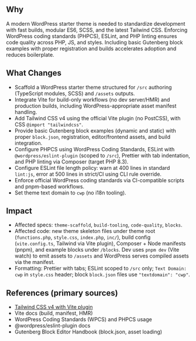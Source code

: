 ## Why
A modern WordPress starter theme is needed to standardize development with fast builds, modular ES6, SCSS, and the latest Tailwind CSS. Enforcing WordPress coding standards (PHPCS), ESLint, and PHP linting ensures code quality across PHP, JS, and styles. Including basic Gutenberg block examples with proper registration and builds accelerates adoption and reduces boilerplate.

## What Changes
- Scaffold a WordPress starter theme structured for `/src` authoring (TypeScript modules, SCSS) and `/assets` outputs.
- Integrate Vite for build-only workflows (no dev server/HMR) and production builds, including WordPress-appropriate asset manifest handling.
- Add Tailwind CSS v4 using the official Vite plugin (no PostCSS), with CSS `@import "tailwindcss"`.
- Provide basic Gutenberg block examples (dynamic and static) with proper `block.json`, registration, editor/frontend assets, and build integration.
- Configure PHPCS using WordPress Coding Standards, ESLint with `@wordpress/eslint-plugin` (scoped to `/src`), Prettier with tab indentation, and PHP linting via Composer (target PHP 8.3).
- Configure ESLint file length policy: warn at 400 lines in standard `lint:js`, error at 500 lines in strict/CI using CLI rule override.
- Enforce official WordPress coding standards via CI-compatible scripts and pnpm-based workflows.
- Set theme text domain to `cwp` (no i18n tooling).

## Impact
- Affected specs: `theme-scaffold`, `build-tooling`, `code-quality`, `blocks`.
- Affected code: new theme skeleton files under theme root (`functions.php`, `style.css`, `index.php`, `inc/`), build config (`vite.config.ts`, Tailwind via Vite plugin), Composer + Node manifests (pnpm), and example blocks under `/blocks`. Dev uses `pnpm dev` (Vite watch) to emit assets to `/assets` and WordPress serves compiled assets via the manifest.
- Formatting: Prettier with tabs; ESLint scoped to `/src` only; `Text Domain: cwp` in `style.css` header; block `block.json` files use `"textdomain": "cwp"`.

## References (primary sources)
- [Tailwind CSS v4 with Vite plugin](https://tailwindcss.com/docs/installation/using-vite)
- Vite docs (build, manifest, HMR)
- WordPress Coding Standards (WPCS) and PHPCS usage
- @wordpress/eslint-plugin docs
- Gutenberg Block Editor Handbook (block.json, asset loading)


